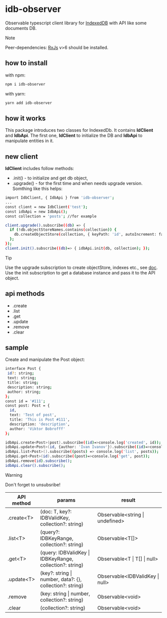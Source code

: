 # idb-observer
Observable typescript client library for [IndexedDB](https://developer.mozilla.org/en-US/docs/Web/API/IndexedDB_API) with API like some documents DB.  
> [!NOTE]
>Peer-dependencies: [RxJs](https://rxjs.dev/) v>6 should be installed.
## how to install
  with npm:
```sh
npm i idb-observer
```
  with yarn:

```sh
yarn add idb-observer
```

## how it works
This package introduces two classes for IndexedDb. It contains **IdClient** and **IdbApi**.
The first one, **IdClient** to initialize the DB and **IdbApi** to manipulate entities in it.
## new client
**IdClient** includes follow methods:
* .init() - to initialize and get db object,
* .upgrade() - for the first time and whеn needs upgrade version.  
Somthing like this helps: 

```sh
import IdbClient, { IdbApi } from 'idb-observer';
...
const client = new IdbClient('test');
const idbApi = new IdbApi();
const collection = 'posts'; //for example

client.upgrade().subscribe((db) => {
  if (!db.objectStoreNames.contains(collection)) {
    db.createObjectStore(collection, { keyPath: 'id', autoIncrement: false });
  };
});
client.init().subscribe((db)=> { idbApi.init(db, collection); });
```
> [!TIP]
> Use the upgrade subscription to create objectStore, indexes etc., see [doc](https://developer.mozilla.org/en-US/docs/Web/API/IndexedDB_API/Using_IndexedDB).
> Use the init subscription to get a database instance and pass it to the API object.

## api methods

* .create
* .list
* .get
* .update
* .remove
* .clear

## sample
Create and manipulate the Post object:
```sh
interface Post {
 id?: string;
 text: string;
 title: string;
 description: string;
 author: string;
};
const id = '#111';
const post: Post = {
  id,
  text: 'Test of post',
  title: 'This is Post #111',
  description: 'description',
  author: 'Viktor Bobrofff'
};

idbApi.create<Post>(post).subscribe((id)=>console.log('created', id));
idbApi.update<Post>(id, {author: 'Ivan Ivanov'}).subscribe((id)=>console.log('updated', id));
idbApi.list<Post>().subscribe((posts) => console.log('list', posts));
idbApi.get<Post>(id).subscribe((post)=>console.log('get', post));
idbApi.remove(id).subscribe();
idbApi.clear().subscribe();
```
> [!WARNING]
>Don't forget to unsubsribe!

|API method|params|result|
|---       |---       |---   |
|.create\<T\>| (doc: T, key?: IDBValidKey, collection?: string) | Observable\<string \| undefined\> |
|.list\<T\>       | (query?: IDBKeyRange, collection?: string)  | Observable<T[]>|
|.get\<T\>       | (query: IDBValidKey \| IDBKeyRange, collection?: string)  | Observable\<T \| T[] \| null\>|
|.update\<T\>      | (key?: string \| number, data?: {}, collection?: string) | Observable\<IDBValidKey \| null\>|
|.remove      | (key: string \| number, collection?: string)  | Observable\<void\>|
|.clear      | (collection?: string)  | Observable\<void\>|


